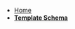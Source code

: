 <!-- docs/_sidebar.md -->

* [Home](/)
* [**Template Schema**](template-schema/template-schema.md "Rdvue Template Schema")
